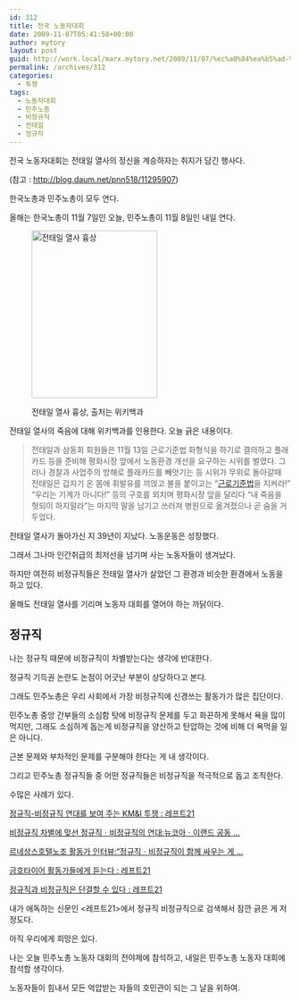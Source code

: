 ```yaml
---
id: 312
title: 전국 노동자대회
date: 2009-11-07T05:41:58+00:00
author: mytory
layout: post
guid: http://work.local/marx.mytory.net/2009/11/07/%ec%a0%84%ea%b5%ad-%eb%85%b8%eb%8f%99%ec%9e%90%eb%8c%80%ed%9a%8c/
permalink: /archives/312
categories:
  - 투쟁
tags:
  - 노동자대회
  - 민주노총
  - 비정규직
  - 전태일
  - 정규직
---
```

전국 노동자대회는 전태일 열사의 정신을 계승하자는 취지가 담긴 행사다.
  
(참고 : <a title="[http://blog.daum.net/pnn518/11295907]로 이동합니다." target="_blank" href="http://blog.daum.net/pnn518/11295907">http://blog.daum.net/pnn518/11295907</a>) 

한국노총과 민주노총이 모두 연다.

올해는 한국노총이 11월 7일인 오늘, 민주노총이 11월 8일인 내일 연다.<figure style="width: 225px" class="wp-caption aligncenter">

<img src="http://work.local/marx.mytory.net/wp-content/uploads/1/cfile28.uf.171B3E184AF508558FD328.jpg" width="225" height="300" alt="전태일 열사 흉상 " filename="cfile28.uf.171B3E184AF508558FD328.jpg" filemime="" /><figcaption class="wp-caption-text">전태일 열사 흉상, 출처는 위키백과</figcaption></figure> 

전태일 열사의 죽음에 대해 위키백과를 인용한다. 오늘 긁은 내용이다.

> 전태일과 삼동회 회원들은 11월 13일 근로기준법 화형식을 하기로 결의하고 플래카드 등을 준비해 평화시장 앞에서 노동환경 개선을 요구하는 시위를 벌였다. 그러나 경찰과 사업주의 방해로 플래카드를 빼앗기는 등 시위가 무위로 돌아갈때 전태일은 갑자기 온 몸에 휘발유를 끼얹고 불을 붙이고는 &#8220;[근로기준법](http://ko.wikipedia.org/wiki/%EA%B7%BC%EB%A1%9C%EA%B8%B0%EC%A4%80%EB%B2%95 "근로기준법")을 지켜라!&#8221; &#8220;우리는 기계가 아니다!&#8221; 등의 구호를 외치며 평화시장 앞을 달리다 &#8220;내 죽음을 헛되이 하지말라&#8221;는 마지막 말을 남기고 쓰러져 병원으로 옮겨졌으나 곧 숨을 거두었다.

전태일 열사가 돌아가신 지 39년이 지났다. 노동운동은 성장했다.

그래서 그나마 인간취급의 최저선을 넘기며 사는 노동자들이 생겨났다.

하지만 여전히 비정규직들은 전태일 열사가 살았던 그 환경과 비슷한 환경에서 노동을 하고 있다.

올해도 전태일 열사를 기리며 노동자 대회를 열어야 하는 까닭이다.

## 정규직

나는 정규직 때문에 비정규직이 차별받는다는 생각에 반대한다.

정규직 기득권 논란도 논점이 어긋난 부분이 상당하다고 본다.

그래도 민주노총은 우리 사회에서 가장 비정규직에 신경쓰는 활동가가 많은 집단이다.

민주노총 중앙 간부들의 소심함 탓에 비정규직 문제를 두고 화끈하게 못해서 욕을 많이 먹지만, 그래도 소심하게 돕는게 비정규직을 양산하고 탄압하는 것에 비해 더 욕먹을 일은 아니다.

근본 문제와 부차적인 문제를 구분해야 한다는 게 내 생각이다.

그리고 민주노총 정규직들 중 어떤 정규직들은 비정규직을 적극적으로 돕고 조직한다.

수많은 사례가 있다.

<a target="_blank" href="http://wspaper.org/article/3158">정규직-비정규직 연대를 보여 주는 KM&I 투쟁 : 레프트21</a>

<a target="_blank" href="http://wspaper.org/article/4281">비정규직 차별에 맞선 정규직ㆍ비정규직의 연대:뉴코아ㆍ이랜드 공동 &#8230;</a>

<a target="_blank" href="http://wspaper.org/article/4131">르네상스호텔노조 활동가 인터뷰:“정규직ㆍ비정규직이 함께 싸우는 게 &#8230;</a>

<a target="_blank" href="http://wspaper.org/article/1269">금호타이어 활동가들에게 듣는다 : 레프트21</a>

<a target="_blank" href="http://wspaper.org/article/1983">정규직과 비정규직은 단결할 수 있다 : 레프트21</a>

내가 애독하는 신문인 &lt;레프트21&gt;에서 정규직 비정규직으로 검색해서 잠깐 긁은 게 저 정도다.

아직 우리에게 희망은 있다.

나는 오늘 민주노총 노동자 대회의 전야제에 참석하고, 내일은 민주노총 노동자 대회에 참석할 생각이다.

노동자들이 힘내서 모든 억압받는 자들의 호민관이 되는 그 날을 위하여.